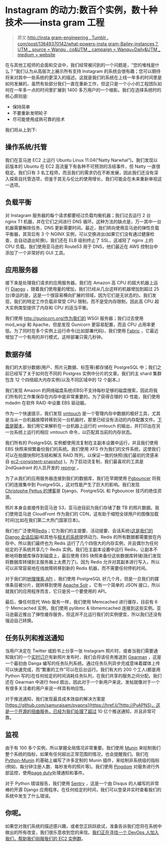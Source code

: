 # Instagram 的动力:数百个实例，数十种技术——insta gram 工程

> 原文:[http://insta gram-engineering . Tumblr . com/post/13649370142/what-powers-insta gram-Bailey-instances？UTM _ source = Wanqu . co&UTM _ campaign = Wanqu+Daily&UTM _ medium = website](http://instagram-engineering.tumblr.com/post/13649370142/what-powers-instagram-hundreds-of-instances?utm_source=wanqu.co&utm_campaign=Wanqu+Daily&utm_medium=website)



在与其他工程师的会面和交谈中，我们经常被问到的一个问题是，“您的堆栈是什么？”我们认为从高层次上展示所有支持 Instagram 的系统会很有趣；您可以期待将来对其中一些系统的更深入的描述。这就是我们的系统在上线一年多的时间里是如何发展的，虽然有些部分我们一直在重新工作，但这只是一个小小的工程团队如何在一年多一点的时间里扩展到 1400 多万用户的一个缩影。我们在选择系统时的核心原则是:

*   保持简单
*   不要重新发明轮子
*   尽可能使用成熟可靠的技术

我们将从上到下:

## 操作系统/托管

我们在亚马逊 EC2 上运行 Ubuntu Linux 11.04(“Natty Narwhal”)。我们发现以前版本的 Ubuntu 在 EC2 高流量下有各种不可预测的冻结事件，但 Natty 一直很稳定。我们只有 3 名工程师，而且我们的需求仍在不断发展，因此我们还没有深入探索自托管选项，但鉴于其无与伦比的使用增长，我们可能会在未来重新审视这一选项。

## 负载平衡

对 Instagram 服务器的每个请求都要经过负载均衡机器；我们过去运行 2 台 nginx T1 机器，并在它们之间进行 DNS 循环。这种方法的缺点是，万一其中一台机器需要解除任务，DNS 更新需要时间。最近，我们转向使用亚马逊的弹性负载平衡器，其背后有 3 个 NGINX 实例，可以交换进出(如果它们没有通过健康检查，会自动退出轮换)。我们还在 ELB 级别终止了 SSL，这减轻了 nginx 上的 CPU 负载。我们使用亚马逊的 Route53 用于 DNS，他们最近在 AWS 控制台中添加了一个非常好的 GUI 工具。

## 应用服务器

接下来是处理我们请求的应用服务器。我们在 Amazon 高 CPU 的超大机器上运行 [Django](https://href.li/?https://www.djangoproject.com/) ，随着我们使用量的增加，我们已经从几台这样的机器增加到超过 25 台(幸运的是，这是一个很容易横向扩展的领域，因为它们是无状态的)。我们发现，我们的特定工作负载非常受 CPU 限制，而不是受内存限制，因此高 CPU 超大实例类型提供了内存和 CPU 的适当平衡。

我们使用 http://gunicorn.org/作为我们的 WSGI 服务器；我们过去使用 mod_wsgi 和 Apache，但是发现 Gunicorn 更容易配置，而且 CPU 占用率更低。为了同时在多个实例上运行命令(比如部署代码)，我们使用 [Fabric](https://href.li/?http://fabric.readthedocs.org/en/1.3.3/index.html) ，它最近增加了一个有用的并行模式，这样部署只需几秒钟。

## 数据存储

我们的大部分数据(用户、照片元数据、标签等)都存储在 PostgreSQL 中；我们之前已经写了关于如何在不同的 Postgres 实例中分片的文章。我们的主 shard 集群包含 12 个四倍超大内存实例(以及不同区域中的 12 个副本。)

我们发现 Amazon 的网络磁盘系统(EBS)不支持每秒足够的磁盘搜索，因此将我们所有的工作集保存在内存中是非常重要的。为了获得合理的 IO 性能，我们使用 mdadm 在软件 RAID 中设置 EBS 驱动器。

作为一个快速提示，我们发现 [vmtouch](https://href.li/?http://hoytech.com/vmtouch/vmtouch.c) 是一个管理内存中数据的极好工具，尤其是当从一台机器故障转移到另一台机器时，那里已经没有活动的内存配置文件。[下面是脚本](https://href.li/?https://gist.github.com/1424540)，我们用它来解析在一台机器上运行的 vmtouch 的输出，并打印出在另一台系统上运行的相应 vmtouch 命令，以匹配其当前的内存状态。

我们所有的 PostgreSQL 实例都使用流复制在主副本设置中运行，并且我们使用 EBS 快照来频繁备份我们的系统。我们使用 XFS 作为我们的文件系统，这使我们可以在拍摄快照时冻结和解冻 RAID 阵列，以保证一致的快照(我们最初的灵感来自 [ec2-consistent-snapshot](https://href.li/?http://alestic.com/2009/09/ec2-consistent-snapshot) )。为了启动流复制，我们最喜欢的工具是 2ndQuadrant 的人员开发的 [repmgr](https://href.li/?https://github.com/greg2ndQuadrant/repmgr) 。

为了从我们的应用服务器连接到我们的数据库，我们在早期使用 [Pgbouncer](https://href.li/?http://pgfoundry.org/projects/pgbouncer/) 将我们的连接集中到 PostgreSQL，这对性能产生了巨大的影响。我们发现 [Christophe Pettus 的博客](https://href.li/?http://thebuild.com/blog/)是 Django、PostgreSQL 和 Pgbouncer 技巧的绝佳资源。

照片本身会直接传到亚马逊 S3，亚马逊目前为我们存储了数 TB 的照片数据。我们使用亚马逊 CloudFront 作为我们的 CDN，这有助于缩短全球用户的图像加载时间(比如在我们第二大热门国家日本)。

我们也广泛使用[Redis](https://href.li/?http://redis.io/)；它为我们的主提要、活动提要、会话系统([这是我们的 Django 会话后端](https://href.li/?https://gist.github.com/910392))和其他与[相关的系统](http://instagram-engineering.tumblr.com/post/12202313862/storing-hundreds-of-millions-of-simple-key-value-pairs)提供动力。Redis 的所有数据都需要放在内存中，所以我们最终也为 Redis 运行了几个四倍大的内存实例，并且偶尔为任何给定的子系统共享几个 Redis 实例。我们在主副本设置中运行 Redis，让副本不断地将数据库保存到磁盘上，最后使用 EBS 快照来备份这些数据库转储(我们发现将数据库转储到主服务器上太费力了)。因为 Redis 允许对其副本进行写入，所以可以非常容易地在线故障转移到新的 Redis 机器，而不需要任何停机时间。

对于我们的[地理搜索 API](https://href.li/?http://instagram.com/developer/endpoints/media/#get_media_search) ，我们使用 PostgreSQL 好几个月，但是一旦我们的媒体条目被分片，就转移到使用 [Apache Solr](https://href.li/?http://lucene.apache.org/solr/) 。它有一个简单的 JSON 接口，所以就我们的应用程序而言，它只是另一个要使用的 API。

最后，像任何现代 Web 服务一样，我们使用 Memcached 进行缓存，目前有 6 个 Memcached 实例，我们使用 pylibmc & libmemcached 连接到这些实例。亚马逊最近推出了弹性缓存服务，但这并不比运行我们的实例便宜，所以我们还没有强迫自己转换。

## 任务队列和推送通知

当用户决定在 Twitter 或脸书上分享一张 Instagram 照片时，或者当我们需要通知我们的一个[实时订户](https://href.li/?http://instagram.com/developer/realtime/)有新照片发布时，我们会将该任务推送到 [Gearman](https://href.li/?http://gearman.org/) ，这是一个最初由 Danga 编写的任务队列系统。通过任务队列异步完成意味着媒体上传可以快速完成，而“繁重的工作”可以在后台运行。我们有大约 200 个工人(都是用 Python 写的)在任何给定的时间消耗任务队列，在我们共享的服务之间分配。我们还在 Gearman 中进行 feed 扇出，因此对于一个新用户来说，发帖就像对于一个有很多关注者的用户来说一样具有响应性。

对于推送通知，我们发现最具成本效益的解决方案是[https://github.com/samuraisam/pyapns](https://href.li/?http://PyAPNS)，这是一个开源的扭曲服务，已经为我们处理了超过 10 亿个推送通知，并且非常可靠。

## 监视

由于有 100 多个实例，所以掌握全局情况非常重要。我们使用 [Munin](https://href.li/?http://munin-monitoring.org/) 来绘制我们整个系统的指标，如果有任何超出正常范围的情况，也会提醒我们。我们在 [Python-Munin](https://href.li/?http://samuelks.com/python-munin/) 的基础上编写了许多定制的 Munin 插件，来绘制非系统级的指标(例如，每分钟注册人数、每秒发布的照片等)。我们使用 [Pingdom](https://href.li/?http://pingdom.com) 对服务进行外部监控，使用[page duty](https://href.li/?http://pagerduty.com)处理通知和事件。

对于 Python 错误报告，我们使用 [Sentry](https://href.li/?http://pypi.python.org/pypi/django-sentry) ，这是一个由 Disqus 的人编写的非常棒的开源 Django 应用程序。在任何给定的时间，我们可以登录并实时查看我们的系统中发生了什么错误。

## 你呢。

如果您对我们系统的描述感兴趣，或者您正跃跃欲试，准备告诉我们您将在系统中做出的所有改变，我们很乐意收到您的来信。[我们正在寻找一个 DevOps 人加入我们，帮助我们驯服我们的 EC2 实例群](https://href.li/?http://instagr.am/about/jobs/)。


